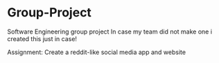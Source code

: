 # Group-Project
 Software Engineering group project
In case my team did not make one i created this just in case!

Assignment: Create a reddit-like social media app and website
